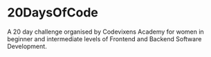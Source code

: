 # 20DaysOfCode
A 20 day challenge organised by Codevixens Academy for women in beginner and intermediate levels of Frontend and Backend Software Development.
